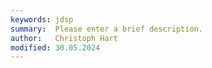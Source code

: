 ```yaml
---
keywords: jdsp
summary:  Please enter a brief description.
author:   Christoph Hart
modified: 30.05.2024
---
```

  